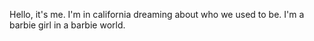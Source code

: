 Hello, it's me.
I'm in california dreaming about who we used to be. 
I'm a barbie girl in a barbie world.
